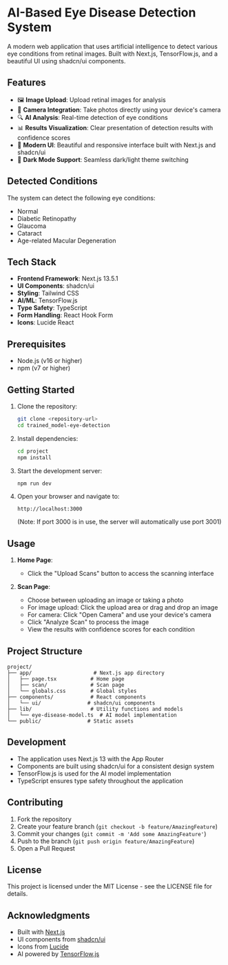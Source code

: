 # AI-Based Eye Disease Detection System

A modern web application that uses artificial intelligence to detect various eye conditions from retinal images. Built with Next.js, TensorFlow.js, and a beautiful UI using shadcn/ui components.

## Features

- 🖼️ **Image Upload**: Upload retinal images for analysis
- 📸 **Camera Integration**: Take photos directly using your device's camera
- 🔍 **AI Analysis**: Real-time detection of eye conditions
- 📊 **Results Visualization**: Clear presentation of detection results with confidence scores
- 🎨 **Modern UI**: Beautiful and responsive interface built with Next.js and shadcn/ui
- 🌙 **Dark Mode Support**: Seamless dark/light theme switching

## Detected Conditions

The system can detect the following eye conditions:

- Normal
- Diabetic Retinopathy
- Glaucoma
- Cataract
- Age-related Macular Degeneration

## Tech Stack

- **Frontend Framework**: Next.js 13.5.1
- **UI Components**: shadcn/ui
- **Styling**: Tailwind CSS
- **AI/ML**: TensorFlow.js
- **Type Safety**: TypeScript
- **Form Handling**: React Hook Form
- **Icons**: Lucide React

## Prerequisites

- Node.js (v16 or higher)
- npm (v7 or higher)

## Getting Started

1. Clone the repository:

   ```bash
   git clone <repository-url>
   cd trained_model-eye-detection
   ```

2. Install dependencies:

   ```bash
   cd project
   npm install
   ```

3. Start the development server:

   ```bash
   npm run dev
   ```

4. Open your browser and navigate to:
   ```
   http://localhost:3000
   ```
   (Note: If port 3000 is in use, the server will automatically use port 3001)

## Usage

1. **Home Page**:

   - Click the "Upload Scans" button to access the scanning interface

2. **Scan Page**:
   - Choose between uploading an image or taking a photo
   - For image upload: Click the upload area or drag and drop an image
   - For camera: Click "Open Camera" and use your device's camera
   - Click "Analyze Scan" to process the image
   - View the results with confidence scores for each condition

## Project Structure

```
project/
├── app/                    # Next.js app directory
│   ├── page.tsx           # Home page
│   ├── scan/              # Scan page
│   └── globals.css        # Global styles
├── components/            # React components
│   └── ui/               # shadcn/ui components
├── lib/                   # Utility functions and models
│   └── eye-disease-model.ts  # AI model implementation
└── public/               # Static assets
```

## Development

- The application uses Next.js 13 with the App Router
- Components are built using shadcn/ui for a consistent design system
- TensorFlow.js is used for the AI model implementation
- TypeScript ensures type safety throughout the application

## Contributing

1. Fork the repository
2. Create your feature branch (`git checkout -b feature/AmazingFeature`)
3. Commit your changes (`git commit -m 'Add some AmazingFeature'`)
4. Push to the branch (`git push origin feature/AmazingFeature`)
5. Open a Pull Request

## License

This project is licensed under the MIT License - see the LICENSE file for details.

## Acknowledgments

- Built with [Next.js](https://nextjs.org/)
- UI components from [shadcn/ui](https://ui.shadcn.com/)
- Icons from [Lucide](https://lucide.dev/)
- AI powered by [TensorFlow.js](https://www.tensorflow.org/js)
